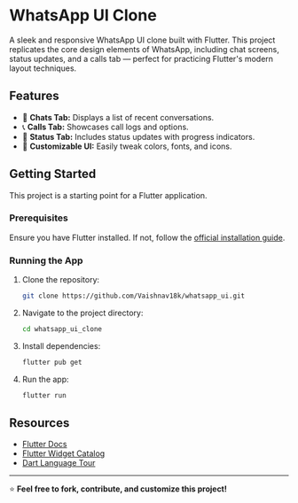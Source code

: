 # WhatsApp UI Clone

A sleek and responsive WhatsApp UI clone built with Flutter. This project replicates the core design elements of WhatsApp, including chat screens, status updates, and a calls tab — perfect for practicing Flutter's modern layout techniques.

## Features

- 📱 **Chats Tab:** Displays a list of recent conversations.
- 📞 **Calls Tab:** Showcases call logs and options.
- 📸 **Status Tab:** Includes status updates with progress indicators.
- 🎨 **Customizable UI:** Easily tweak colors, fonts, and icons.

## Getting Started

This project is a starting point for a Flutter application.

### Prerequisites

Ensure you have Flutter installed. If not, follow the [official installation guide](https://docs.flutter.dev/get-started/install).

### Running the App

1. Clone the repository:
   ```bash
   git clone https://github.com/Vaishnav18k/whatsapp_ui.git
   ```
2. Navigate to the project directory:
   ```bash
   cd whatsapp_ui_clone
   ```
3. Install dependencies:
   ```bash
   flutter pub get
   ```
4. Run the app:
   ```bash
   flutter run
   ```

## Resources

- [Flutter Docs](https://docs.flutter.dev/)
- [Flutter Widget Catalog](https://docs.flutter.dev/ui/widgets)
- [Dart Language Tour](https://dart.dev/guides/language/language-tour)

---

⭐ **Feel free to fork, contribute, and customize this project!**

